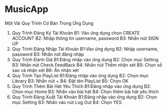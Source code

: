 # MusicApp
Một Vài Quy Trình Cơ Bản Trong Ứng Dụng
  1. Quy Trình Đăng Ký Tài Khoản
B1: Vào ứng dụng chọn CREATE ACCOUNT
B2: Nhập thông tin username, password
B3: Nhấn nút SIGN UP
  2. Quy Trình Đăng Nhập Tài Khoản
B1:Vào ứng dụng
B2: Nhập username, password
B3: Nhấn nút đăng nhập
  3. Quy Trình Đánh Giá
B1:Đăng nhập vào ứng dụng
B2: Chọn mục Setting
B3: Nhấn nút Check FeedBack
B4: Nhấn nút Thêm nhận xét
B5: Chọn số sao và nhận xét
B6: Ấn nhận xét
  4. Quy Trình Tạo PlayList
B1:Đăng nhập vào ứng dụng
B2: Chọn mục Library
B3: Nhấn nút +
B4: Đặt tên PlayList
B5: Chọn OK
  5. Quy Trình Thêm Bài Hát Yêu Thích
B1:Đăng nhập vào ứng dụng
B2: Chọn mục Home
B3: Nhấn vào bài hát 
B4: Chọn thêm bài hát yêu thích
  6. Quy Trình Đăng Xuất Tài Khoản
B1:Đăng nhập vào ứng dụng
B2: Chọn mục Setting
B3: Nhấn vào nút Log Out 
B4: Chọn YES
